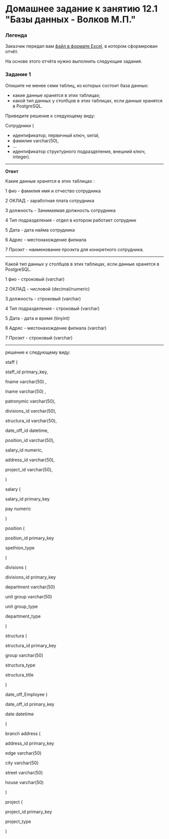 # Домашнее задание к занятию 12.1 "Базы данных - Волков М.П."


### Легенда

Заказчик передал вам [файл в формате Excel](https://github.com/netology-code/sdb-homeworks/blob/main/resources/hw-12-1.xlsx), в котором сформирован отчёт. 

На основе этого отчёта нужно выполнить следующие задания.

### Задание 1

Опишите не менее семи таблиц, из которых состоит база данных:

- какие данные хранятся в этих таблицах;
- какой тип данных у столбцов в этих таблицах, если данные хранятся в PostgreSQL.

Приведите решение к следующему виду:

Сотрудники (

- идентификатор, первичный ключ, serial,
- фамилия varchar(50),
- ...
- идентификатор структурного подразделения, внешний ключ, integer).
___

**Ответ**

Какие данные хранятся в этих таблицах :

1 фио  - фамилия имя и отчество сотрудника 

2 ОКЛАД  - заработная плата сотрудника

3 должность  - Занимаемая должность сотрудника

4 Тип подразделения - отдел в котором работает сотрудник

5 Дата - дата найма сотрудника

6 Адрес - местонахождение филиала

7 Проэкт - наименование проэкта для конкретного сотрудника.
___

Какой тип данных у столбцов в этих таблицах, если данные хранятся в PostgreSQL.

1 фио  -  строковый (varchar)

2 ОКЛАД  - числовой (decimal/numeric)

3 должность  - строковый (varchar)

4 Тип подразделения - строковый (varchar)

5 Дата - дата и время (tinyint)

6 Адрес - местонахождение филиала (varchar)

7 Проэкт - строковый (varchar)
___
решение к следующему виду: 


staff (

 staff_id primary_key,

 fname varchar(50) ,
 
 lname varchar(50) ,
 
 patronymic varchar(50),

 divisions_id varchar(50),
 
 structura_id varchar(50),
 
 date_off_id datetime,
 
 position_id varchar(50),
 
 salary_id numeric,
 
 address_id varchar(50),
 
 project_id varchar(50),
 
)

salary (

salary_id primary_key

pay numeric

)

position (

position_id primary_key

spethion_type

)

divisions (

divisions_id primary_key

department varchar(50)

unit group varchar(50)

unit group_type

department_type

)

structura (

structura_id primary_key

group varchar(50)

structura_type 

structura_title

)


date_off_Employee )

date_off_id primary_key

date datetime

(


branch address (

address_id primary_key

edge varchar(50)

city varchar(50)

street varchar(50)

house varchar(50)

)

project (

project_id primary_key

project_type

)

